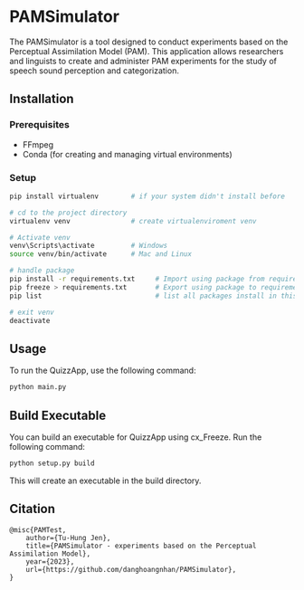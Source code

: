 # PAMSimulator 

The PAMSimulator is a  tool designed to conduct experiments based on the Perceptual Assimilation Model (PAM). This application allows researchers and linguists to create and administer PAM experiments for the study of speech sound perception and categorization.

## Installation

### Prerequisites

- FFmpeg
- Conda (for creating and managing virtual environments)

### Setup
   ```bash
   pip install virtualenv        # if your system didn't install before

   # cd to the project directory
   virtualenv venv               # create virtualenviroment venv

   # Activate venv
   venv\Scripts\activate         # Windows
   source venv/bin/activate      # Mac and Linux

   # handle package
   pip install -r requirements.txt     # Import using package from requirements.txt
   pip freeze > requirements.txt       # Export using package to requirements.txt 
   pip list                            # list all packages install in this virtualenv

   # exit venv
   deactivate
   ```

## Usage

To run the QuizzApp, use the following command:

```bash
python main.py
```

## Build Executable

You can build an executable for QuizzApp using cx_Freeze. Run the following command:

```bash
python setup.py build
```

This will create an executable in the build directory.

## Citation

```
@misc{PAMTest,
    author={Tu-Hung Jen},
    title={PAMSimulator - experiments based on the Perceptual Assimilation Model},
    year={2023},
    url={https://github.com/danghoangnhan/PAMSimulator},
}
```
